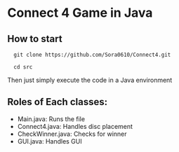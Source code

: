 # Connect 4 Game in Java
## How to start 
```
  git clone https://github.com/Sora0610/Connect4.git
```
```
  cd src
```
  Then just simply execute the code in a Java environment

## Roles of Each classes:
  - Main.java: Runs the file
  - Connect4.java: Handles disc placement
  - CheckWinner.java: Checks for winner
  - GUI.java: Handles GUI
